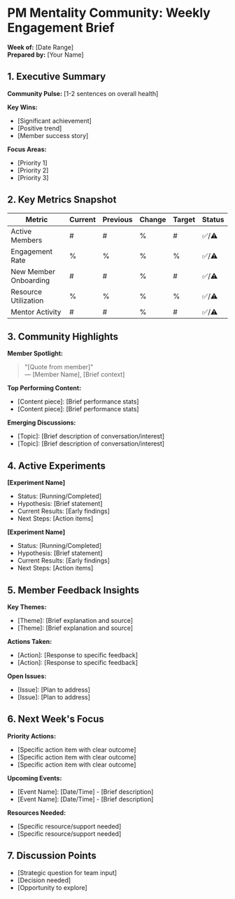 # PM Mentality Community: Weekly Engagement Brief

**Week of:** [Date Range]  
**Prepared by:** [Your Name]

## 1. Executive Summary

**Community Pulse:** [1-2 sentences on overall health]

**Key Wins:**
- [Significant achievement]
- [Positive trend]
- [Member success story]

**Focus Areas:**
- [Priority 1]
- [Priority 2]
- [Priority 3]

## 2. Key Metrics Snapshot

| Metric | Current | Previous | Change | Target | Status |
|--------|---------|----------|--------|--------|--------|
| Active Members | # | # | % | # | ✅/⚠️ |
| Engagement Rate | % | % | % | % | ✅/⚠️ |
| New Member Onboarding | # | # | % | # | ✅/⚠️ |
| Resource Utilization | % | % | % | % | ✅/⚠️ |
| Mentor Activity | # | # | % | # | ✅/⚠️ |

## 3. Community Highlights

**Member Spotlight:**
> "[Quote from member]"  
> — [Member Name], [Brief context]

**Top Performing Content:**
- [Content piece]: [Brief performance stats]
- [Content piece]: [Brief performance stats]

**Emerging Discussions:**
- [Topic]: [Brief description of conversation/interest]
- [Topic]: [Brief description of conversation/interest]

## 4. Active Experiments

**[Experiment Name]**
- Status: [Running/Completed]
- Hypothesis: [Brief statement]
- Current Results: [Early findings]
- Next Steps: [Action items]

**[Experiment Name]**
- Status: [Running/Completed]
- Hypothesis: [Brief statement]
- Current Results: [Early findings]
- Next Steps: [Action items]

## 5. Member Feedback Insights

**Key Themes:**
- [Theme]: [Brief explanation and source]
- [Theme]: [Brief explanation and source]

**Actions Taken:**
- [Action]: [Response to specific feedback]
- [Action]: [Response to specific feedback]

**Open Issues:**
- [Issue]: [Plan to address]
- [Issue]: [Plan to address]

## 6. Next Week's Focus

**Priority Actions:**
- [Specific action item with clear outcome]
- [Specific action item with clear outcome]
- [Specific action item with clear outcome]

**Upcoming Events:**
- [Event Name]: [Date/Time] - [Brief description]
- [Event Name]: [Date/Time] - [Brief description]

**Resources Needed:**
- [Specific resource/support needed]
- [Specific resource/support needed]

## 7. Discussion Points

- [Strategic question for team input]
- [Decision needed]
- [Opportunity to explore]
